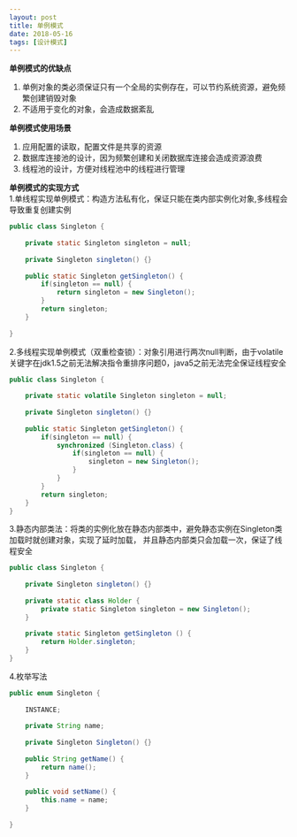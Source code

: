 ```yaml
---
layout: post
title: 单例模式 
date: 2018-05-16
tags: [设计模式]
---
```


**单例模式的优缺点**
1. 单例对象的类必须保证只有一个全局的实例存在，可以节约系统资源，避免频繁创建销毁对象
2. 不适用于变化的对象，会造成数据紊乱

**单例模式使用场景**
1. 应用配置的读取，配置文件是共享的资源
2. 数据库连接池的设计，因为频繁创建和关闭数据库连接会造成资源浪费
3. 线程池的设计，方便对线程池中的线程进行管理

**单例模式的实现方式**<br/>
1.单线程实现单例模式：构造方法私有化，保证只能在类内部实例化对象,多线程会导致重复创建实例
```java
public class Singleton {
    
    private static Singleton singleton = null;
    
    private Singleton singleton() {}
    
    public static Singleton getSingleton() {
        if(singleton == null) {
            return singleton = new Singleton();
        }
        return singleton;
    }
    
}
```
2.多线程实现单例模式（双重检查锁）：对象引用进行两次null判断，由于volatile关键字在jdk1.5之前无法解决指令重排序问题0，java5之前无法完全保证线程安全
```java
public class Singleton {
    
    private static volatile Singleton singleton = null;
    
    private Singleton singleton() {}
    
    public static Singleton getSingleton() {
        if(singleton == null) {
            synchronized (Singleton.class) {
                if(singleton == null) {
                    singleton = new Singleton();
                }
            }
        }
        return singleton;
    }
}
```
3.静态内部类法：将类的实例化放在静态内部类中，避免静态实例在Singleton类加载时就创建对象，实现了延时加载，
并且静态内部类只会加载一次，保证了线程安全
```java
public class Singleton {
    
    private Singleton singleton() {}
    
    private static class Holder {
        private static Singleton singleton = new Singleton();
    } 
    
    private static Singleton getSingleton () {
        return Holder.singleton;
    }
}
```

4.枚举写法
```java
public enum Singleton {
    
    INSTANCE;
    
    private String name;
    
    private Singleton Singleton() {}
    
    public String getName() {
        return name();
    }
    
    public void setName() {
        this.name = name;
    }
    
}
```


